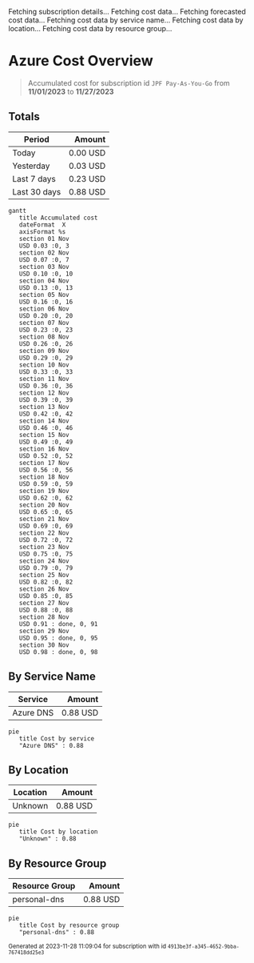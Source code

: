 Fetching subscription details...
Fetching cost data...
Fetching forecasted cost data...
Fetching cost data by service name...
Fetching cost data by location...
Fetching cost data by resource group...
# Azure Cost Overview

> Accumulated cost for subscription id `JPF Pay-As-You-Go` from **11/01/2023** to **11/27/2023**

## Totals

|Period|Amount|
|---|---:|
|Today|0.00 USD|
|Yesterday|0.03 USD|
|Last 7 days|0.23 USD|
|Last 30 days|0.88 USD|

```mermaid
gantt
   title Accumulated cost
   dateFormat  X
   axisFormat %s
   section 01 Nov
   USD 0.03 :0, 3
   section 02 Nov
   USD 0.07 :0, 7
   section 03 Nov
   USD 0.10 :0, 10
   section 04 Nov
   USD 0.13 :0, 13
   section 05 Nov
   USD 0.16 :0, 16
   section 06 Nov
   USD 0.20 :0, 20
   section 07 Nov
   USD 0.23 :0, 23
   section 08 Nov
   USD 0.26 :0, 26
   section 09 Nov
   USD 0.29 :0, 29
   section 10 Nov
   USD 0.33 :0, 33
   section 11 Nov
   USD 0.36 :0, 36
   section 12 Nov
   USD 0.39 :0, 39
   section 13 Nov
   USD 0.42 :0, 42
   section 14 Nov
   USD 0.46 :0, 46
   section 15 Nov
   USD 0.49 :0, 49
   section 16 Nov
   USD 0.52 :0, 52
   section 17 Nov
   USD 0.56 :0, 56
   section 18 Nov
   USD 0.59 :0, 59
   section 19 Nov
   USD 0.62 :0, 62
   section 20 Nov
   USD 0.65 :0, 65
   section 21 Nov
   USD 0.69 :0, 69
   section 22 Nov
   USD 0.72 :0, 72
   section 23 Nov
   USD 0.75 :0, 75
   section 24 Nov
   USD 0.79 :0, 79
   section 25 Nov
   USD 0.82 :0, 82
   section 26 Nov
   USD 0.85 :0, 85
   section 27 Nov
   USD 0.88 :0, 88
   section 28 Nov
   USD 0.91 : done, 0, 91
   section 29 Nov
   USD 0.95 : done, 0, 95
   section 30 Nov
   USD 0.98 : done, 0, 98
```

## By Service Name

|Service|Amount|
|---|---:|
|Azure DNS|0.88 USD|

```mermaid
pie
   title Cost by service
   "Azure DNS" : 0.88
```

## By Location

|Location|Amount|
|---|---:|
|Unknown|0.88 USD|

```mermaid
pie
   title Cost by location
   "Unknown" : 0.88
```

## By Resource Group

|Resource Group|Amount|
|---|---:|
|personal-dns|0.88 USD|

```mermaid
pie
   title Cost by resource group
   "personal-dns" : 0.88
```

<sup>Generated at 2023-11-28 11:09:04 for subscription with id `4913be3f-a345-4652-9bba-767418dd25e3`</sup>
